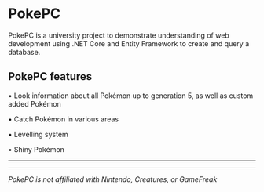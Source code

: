 # PokePC
PokePC is a university project to demonstrate understanding of web development using .NET Core and Entity Framework to create and query a database.


PokePC features 
--------------------------------------------
• Look information about all Pokémon up to generation 5, as well as custom added Pokémon

• Catch Pokémon in various areas

• Levelling system

• Shiny Pokémon


-------------------------
-----------------


*PokePC is not affiliated with Nintendo, Creatures, or GameFreak*
